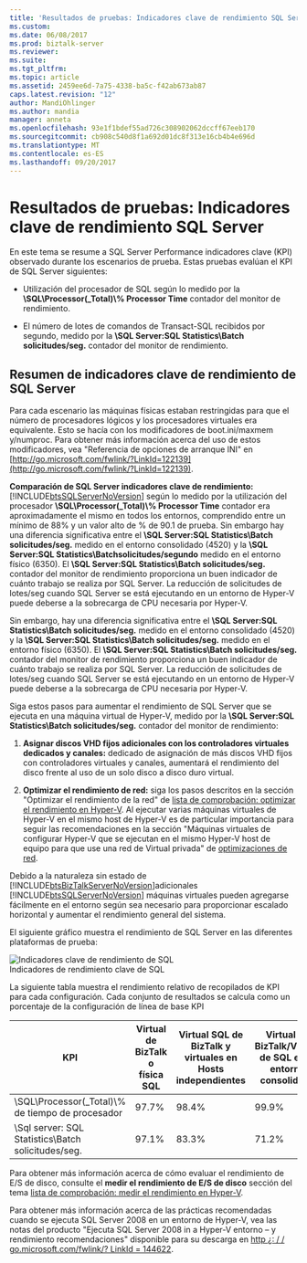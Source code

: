 ```yaml
---
title: 'Resultados de pruebas: Indicadores clave de rendimiento SQL Server | Documentos de Microsoft'
ms.custom: 
ms.date: 06/08/2017
ms.prod: biztalk-server
ms.reviewer: 
ms.suite: 
ms.tgt_pltfrm: 
ms.topic: article
ms.assetid: 2459ee6d-7a75-4338-ba5c-f42ab673ab87
caps.latest.revision: "12"
author: MandiOhlinger
ms.author: mandia
manager: anneta
ms.openlocfilehash: 93e1f1bdef55ad726c308902062dccff67eeb170
ms.sourcegitcommit: cb908c540d8f1a692d01dc8f313e16cb4b4e696d
ms.translationtype: MT
ms.contentlocale: es-ES
ms.lasthandoff: 09/20/2017
---
```

# <a name="test-results-sql-server-key-performance-indicators"></a>Resultados de pruebas: Indicadores clave de rendimiento SQL Server
En este tema se resume a SQL Server Performance indicadores clave (KPI) observado durante los escenarios de prueba. Estas pruebas evalúan el KPI de SQL Server siguientes:  
  
-   Utilización del procesador de SQL según lo medido por la **\SQL\Processor(_Total)\\% Processor Time** contador del monitor de rendimiento.  
  
-   El número de lotes de comandos de Transact-SQL recibidos por segundo, medido por la **\SQL Server:SQL Statistics\Batch solicitudes/seg.** contador del monitor de rendimiento.  
  
## <a name="summary-of-sql-server-key-performance-indicators"></a>Resumen de indicadores clave de rendimiento de SQL Server  
 Para cada escenario las máquinas físicas estaban restringidas para que el número de procesadores lógicos y los procesadores virtuales era equivalente. Esto se hacía con los modificadores de boot.ini/maxmem y/numproc. Para obtener más información acerca del uso de estos modificadores, vea "Referencia de opciones de arranque INI" en [http://go.microsoft.com/fwlink/?LinkId=122139](http://go.microsoft.com/fwlink/?LinkId=122139).  
  
 **Comparación de SQL Server indicadores clave de rendimiento:** [!INCLUDE[btsSQLServerNoVersion](../includes/btssqlservernoversion-md.md)] según lo medido por la utilización del procesador **\SQL\Processor(_Total)\\% Processor Time** contador era aproximadamente el mismo en todos los entornos, comprendido entre un mínimo de 88% y un valor alto de % de 90.1 de prueba.   Sin embargo hay una diferencia significativa entre el **\SQL Server:SQL Statistics\Batch solicitudes/seg.** medido en el entorno consolidado (4520) y la **\SQL Server:SQL Statistics\Batchsolicitudes/segundo** medido en el entorno físico (6350). El **\SQL Server:SQL Statistics\Batch solicitudes/seg.** contador del monitor de rendimiento proporciona un buen indicador de cuánto trabajo se realiza por SQL Server. La reducción de solicitudes de lotes/seg cuando SQL Server se está ejecutando en un entorno de Hyper-V puede deberse a la sobrecarga de CPU necesaria por Hyper-V.  
  
 Sin embargo, hay una diferencia significativa entre el **\SQL Server:SQL Statistics\Batch solicitudes/seg.** medido en el entorno consolidado (4520) y la **\SQL Server:SQL Statistics\Batch solicitudes/seg.**  medido en el entorno físico (6350). El **\SQL Server:SQL Statistics\Batch solicitudes/seg.** contador del monitor de rendimiento proporciona un buen indicador de cuánto trabajo se realiza por SQL Server. La reducción de solicitudes de lotes/seg cuando SQL Server se está ejecutando en un entorno de Hyper-V puede deberse a la sobrecarga de CPU necesaria por Hyper-V.  
  
 Siga estos pasos para aumentar el rendimiento de SQL Server que se ejecuta en una máquina virtual de Hyper-V, medido por la **\SQL Server:SQL Statistics\Batch solicitudes/seg.** contador del monitor de rendimiento:  
  
1.  **Asignar discos VHD fijos adicionales con los controladores virtuales dedicados y canales:** dedicado de asignación de más discos VHD fijos con controladores virtuales y canales, aumentará el rendimiento del disco frente al uso de un solo disco a disco duro virtual.  
  
2.  **Optimizar el rendimiento de red:** siga los pasos descritos en la sección "Optimizar el rendimiento de la red" de [lista de comprobación: optimizar el rendimiento en Hyper-V](~/technical-guides/checklist-optimizing-performance-on-hyper-v.md). Al ejecutar varias máquinas virtuales de Hyper-V en el mismo host de Hyper-V es de particular importancia para seguir las recomendaciones en la sección "Máquinas virtuales de configurar Hyper-V que se ejecutan en el mismo Hyper-V host de equipo para que use una red de Virtual privada" de [optimizaciones de red](../technical-guides/network-optimizations.md).  
  
 Debido a la naturaleza sin estado de [!INCLUDE[btsBizTalkServerNoVersion](../includes/btsbiztalkservernoversion-md.md)]adicionales [!INCLUDE[btsSQLServerNoVersion](../includes/btssqlservernoversion-md.md)] máquinas virtuales pueden agregarse fácilmente en el entorno según sea necesario para proporcionar escalado horizontal y aumentar el rendimiento general del sistema.  
  
 El siguiente gráfico muestra el rendimiento de SQL Server en las diferentes plataformas de prueba:  
  
 ![Indicadores clave de rendimiento de SQL](../technical-guides/media/sqlkpi.gif "SQLKPI")  
Indicadores de rendimiento clave de SQL  
  
 La siguiente tabla muestra el rendimiento relativo de recopilados de KPI para cada configuración. Cada conjunto de resultados se calcula como un porcentaje de la configuración de línea de base KPI  
  
|KPI|Virtual de BizTalk o física SQL|Virtual SQL de BizTalk y virtuales en Hosts independientes|Virtual de BizTalk/Virtual de SQL en el entorno consolidado|  
|---------|-----------------------------------|----------------------------------------------------|--------------------------------------------------------------|  
|\SQL\Processor(_Total)\\% de tiempo de procesador|97.7%|98.4%|99.9%|  
|\Sql server: SQL Statistics\Batch solicitudes/seg.|97.1%|83.3%|71.2%|  
  
 Para obtener más información acerca de cómo evaluar el rendimiento de E/S de disco, consulte el **medir el rendimiento de E/S de disco** sección del tema [lista de comprobación: medir el rendimiento en Hyper-V](../technical-guides/checklist-measuring-performance-on-hyper-v.md).  
  
 Para obtener más información acerca de las prácticas recomendadas cuando se ejecuta SQL Server 2008 en un entorno de Hyper-V, vea las notas del producto "Ejecuta SQL Server 2008 in a Hyper-V entorno – y rendimiento recomendaciones" disponible para su descarga en [http ¿: / / go.microsoft.com/fwlink/? LinkId = 144622](http://go.microsoft.com/fwlink/?LinkId=144622).